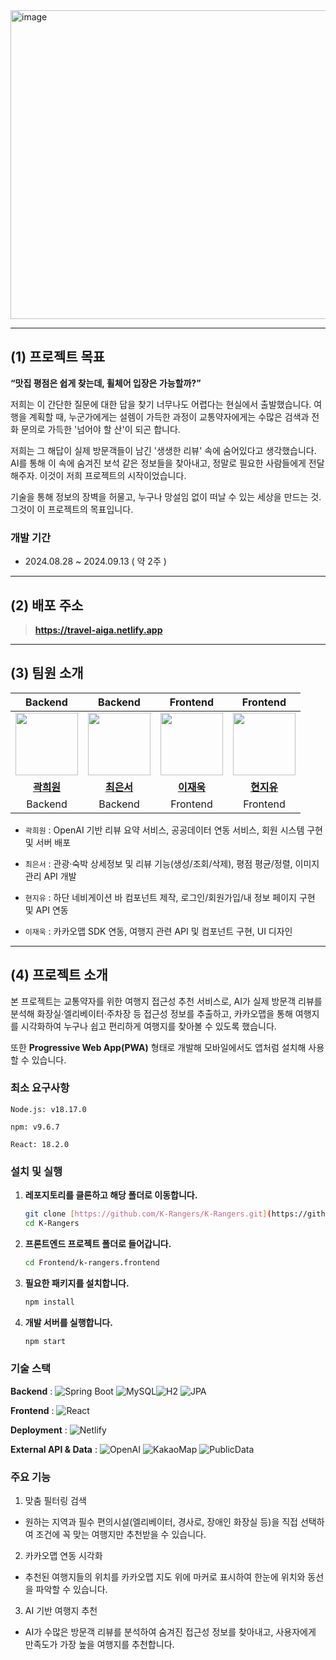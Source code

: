 <img width="890" height="494" alt="image" src="https://github.com/user-attachments/assets/7418cb79-529b-49c8-8b04-7331996015b0" />

---
## (1) 프로젝트 목표

**“맛집 평점은 쉽게 찾는데, 휠체어 입장은 가능할까?”**

저희는 이 간단한 질문에 대한 답을 찾기 너무나도 어렵다는 현실에서 출발했습니다. 여행을 계획할 때, 누군가에게는 설렘이 가득한 과정이 교통약자에게는 수많은 검색과 전화 문의로 가득한 '넘어야 할 산'이 되곤 합니다.

저희는 그 해답이 실제 방문객들이 남긴 '생생한 리뷰' 속에 숨어있다고 생각했습니다. AI를 통해 이 속에 숨겨진 보석 같은 정보들을 찾아내고, 정말로 필요한 사람들에게 전달해주자. 이것이 저희 프로젝트의 시작이었습니다.

기술을 통해 정보의 장벽을 허물고, 누구나 망설임 없이 떠날 수 있는 세상을 만드는 것. 그것이 이 프로젝트의 목표입니다.

### 개발 기간 

- 2024.08.28 ~ 2024.09.13 ( 약 2주 )

--- 

## (2) 배포 주소

> **https://travel-aiga.netlify.app**

---

## (3) 팀원 소개

| Backend | Backend | Frontend | Frontend |
|:-------:|:-------:|:--------:|:--------:|
| <img src="https://avatars.githubusercontent.com/u/132471478?s=100&v=4" width="100px;" alt=""/> | <img src="https://avatars.githubusercontent.com/u/180482872?v=4" width="100px;" alt=""/> | <img src="https://avatars.githubusercontent.com/u/157056310?v=4" width="100px;" alt=""/> | <img src="https://avatars.githubusercontent.com/u/155972130?s=100&v=4" width="100px;" alt=""/> |
| [**곽희원**](https://github.com/kiw0n) | [**최은서**](https://github.com/eunseo16) | [**이재욱**](https://github.com/Ukja2) | [**현지유**](https://github.com/101nov) |
| Backend | Backend | Frontend | Frontend |

- `곽희원` : OpenAI 기반 리뷰 요약 서비스, 공공데이터 연동 서비스, 회원 시스템 구현 및 서버 배포

- `최은서` : 관광·숙박 상세정보 및 리뷰 기능(생성/조회/삭제), 평점 평균/정렬, 이미지 관리 API 개발

- `현지유` : 하단 네비게이션 바 컴포넌트 제작, 로그인/회원가입/내 정보 페이지 구현 및 API 연동

- `이재욱` : 카카오맵 SDK 연동, 여행지 관련 API 및 컴포넌트 구현, UI 디자인

---

## (4) 프로젝트 소개

본 프로젝트는 교통약자를 위한 여행지 접근성 추천 서비스로, AI가 실제 방문객 리뷰를 분석해 화장실·엘리베이터·주차장 등 접근성 정보를 추출하고, 카카오맵을 통해 여행지를 시각화하여 누구나 쉽고 편리하게 여행지를 찾아볼 수 있도록 했습니다. 

또한 **Progressive Web App(PWA)** 형태로 개발해 모바일에서도 앱처럼 설치해 사용할 수 있습니다.

### 최소 요구사항

```
Node.js: v18.17.0

npm: v9.6.7

React: 18.2.0
```

### 설치 및 실행

1.  **레포지토리를 클론하고 해당 폴더로 이동합니다.**

    ```bash
    git clone [https://github.com/K-Rangers/K-Rangers.git](https://github.com/K-Rangers/K-Rangers.git)
    cd K-Rangers
    ```

2.  **프론트엔드 프로젝트 폴더로 들어갑니다.**

    ```bash
    cd Frontend/k-rangers.frontend
    ```

3.  **필요한 패키지를 설치합니다.**
    
    ```bash
    npm install 
    ```

4.  **개발 서버를 실행합니다.**

    ```bash
    npm start
    ```

### 기술 스택  

**Backend** : ![Spring Boot](https://img.shields.io/badge/SpringBoot-6DB33F?style=for-the-badge&logo=springboot&logoColor=white)  ![MySQL](https://img.shields.io/badge/MySQL-4479A1?style=for-the-badge&logo=mysql&logoColor=white)![H2](https://img.shields.io/badge/H2-000000?style=for-the-badge&logo=h2&logoColor=white)  ![JPA](https://img.shields.io/badge/JPA-59666C?style=for-the-badge&logo=hibernate&logoColor=white)  

**Frontend** : ![React](https://img.shields.io/badge/React-61DAFB?style=for-the-badge&logo=react&logoColor=black)  

**Deployment** : ![Netlify](https://img.shields.io/badge/Netlify-00C7B7?style=for-the-badge&logo=netlify&logoColor=white)  

**External API & Data** : ![OpenAI](https://img.shields.io/badge/OpenAI-412991?style=for-the-badge&logo=openai&logoColor=white)  ![KakaoMap](https://img.shields.io/badge/KakaoMap-FFCD00?style=for-the-badge&logo=kakao&logoColor=black)  ![PublicData](https://img.shields.io/badge/공공데이터포털-00A0E2?style=for-the-badge&logo=data&logoColor=white)  


### 주요 기능
1. 맞춤 필터링 검색

- 원하는 지역과 필수 편의시설(엘리베이터, 경사로, 장애인 화장실 등)을 직접 선택하여 조건에 꼭 맞는 여행지만 추천받을 수 있습니다.

2. 카카오맵 연동 시각화
- 추천된 여행지들의 위치를 카카오맵 지도 위에 마커로 표시하여 한눈에 위치와 동선을 파악할 수 있습니다.

3. AI 기반 여행지 추천
- AI가 수많은 방문객 리뷰를 분석하여 숨겨진 접근성 정보를 찾아내고, 사용자에게 만족도가 가장 높을 여행지를 추천합니다.
